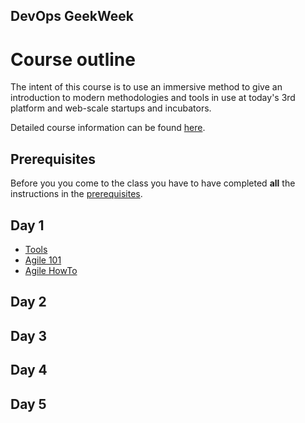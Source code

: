 DevOps GeekWeek
---------------

# Course outline
The intent of this course is to use an immersive method to give an introduction to modern methodologies and tools in use at today's 3rd platform and web-scale startups and incubators.

Detailed course information can be found [here](CourseOutline.md).

## Prerequisites

Before you you come to the class you have to have completed **all** the instructions in the [prerequisites](Prereqs.md).


## Day 1

* [Tools](Day1-Part1-Tools.md)
* [Agile 101](Day1-Part2-Agile101.md)
* [Agile HowTo](Day1-Part3-AgileHowTo.md)

## Day 2

## Day 3

## Day 4

## Day 5
